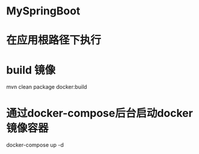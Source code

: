 # MySpringBoot


# 在应用根路径下执行
# build 镜像
mvn clean package docker:build

# 通过docker-compose后台启动docker镜像容器
docker-compose up -d

